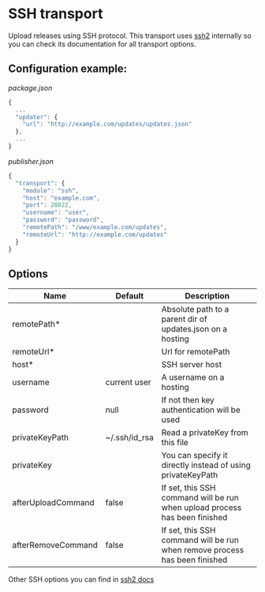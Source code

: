 # SSH transport

Upload releases using SSH protocol. This transport uses
[ssh2](https://github.com/mscdex/ssh2) internally so you can check its
documentation for all transport options.

## Configuration example:
*package.json*
```js
{
  ...
  "updater": {
    "url": "http://example.com/updates/updates.json"
  },
  ...
}
```

*publisher.json*
```js
{
  "transport": {
    "module": "ssh",
    "host": "example.com",
    "port": 20022,
    "username": "user",
    "password": "password",
    "remotePath": "/www/example.com/updates",
    "remoteUrl": "http://example.com/updates"
  }
}
```

## Options
Name                | Default                   | Description
--------------------|---------------------------|------------
remotePath*         |                           | Absolute path to a parent dir of updates.json on a hosting
remoteUrl*          |                           | Url for remotePath
host*               |                           | SSH server host
username            | current user              | A username on a hosting
password            | null                      | If not then key authentication will be used
privateKeyPath      | ~/.ssh/id_rsa             | Read a privateKey from this file
privateKey          |                           | You can specify it directly instead of using privateKeyPath
afterUploadCommand  | false                     | If set, this SSH command will be run when upload process has been finished
afterRemoveCommand  | false                    | If set, this SSH command will be run when remove process has been finished

Other SSH options you can find in
[ssh2 docs](https://github.com/mscdex/ssh2#client-methods)
